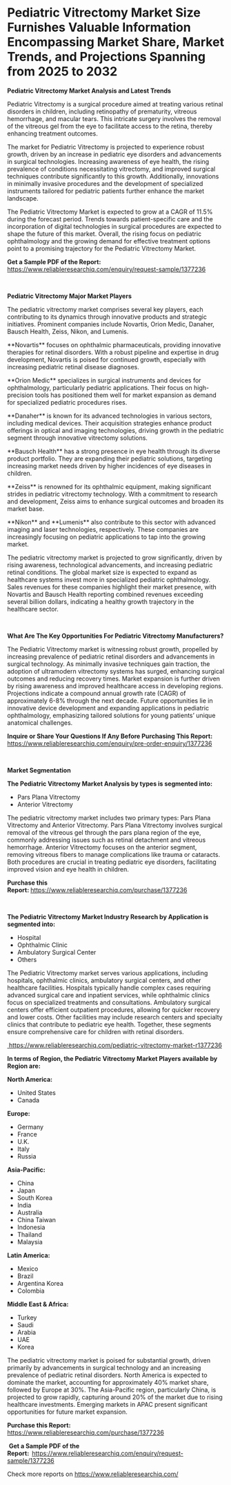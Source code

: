 <p><h1>Pediatric Vitrectomy Market Size Furnishes Valuable Information Encompassing Market Share, Market Trends, and Projections Spanning from 2025 to 2032</h1></p><p><strong>Pediatric Vitrectomy Market Analysis and Latest Trends</strong></p>
<p><p>Pediatric Vitrectomy is a surgical procedure aimed at treating various retinal disorders in children, including retinopathy of prematurity, vitreous hemorrhage, and macular tears. This intricate surgery involves the removal of the vitreous gel from the eye to facilitate access to the retina, thereby enhancing treatment outcomes.</p><p>The market for Pediatric Vitrectomy is projected to experience robust growth, driven by an increase in pediatric eye disorders and advancements in surgical technologies. Increasing awareness of eye health, the rising prevalence of conditions necessitating vitrectomy, and improved surgical techniques contribute significantly to this growth. Additionally, innovations in minimally invasive procedures and the development of specialized instruments tailored for pediatric patients further enhance the market landscape.</p><p>The Pediatric Vitrectomy Market is expected to grow at a CAGR of 11.5% during the forecast period. Trends towards patient-specific care and the incorporation of digital technologies in surgical procedures are expected to shape the future of this market. Overall, the rising focus on pediatric ophthalmology and the growing demand for effective treatment options point to a promising trajectory for the Pediatric Vitrectomy Market.</p></p>
<p><strong>Get a Sample PDF of the Report:&nbsp;</strong> <a href="https://www.reliableresearchiq.com/enquiry/request-sample/1377236?utm_campaign=1720&utm_medium=2&utm_source=Github&utm_content=ia&utm_term=13012025&utm_id=pediatric-vitrectomy">https://www.reliableresearchiq.com/enquiry/request-sample/1377236</a></p>
<p>&nbsp;</p>
<p><strong>Pediatric Vitrectomy Major Market Players</strong></p>
<p><p>The pediatric vitrectomy market comprises several key players, each contributing to its dynamics through innovative products and strategic initiatives. Prominent companies include Novartis, Orion Medic, Danaher, Bausch Health, Zeiss, Nikon, and Lumenis.</p><p>**Novartis** focuses on ophthalmic pharmaceuticals, providing innovative therapies for retinal disorders. With a robust pipeline and expertise in drug development, Novartis is poised for continued growth, especially with increasing pediatric retinal disease diagnoses.</p><p>**Orion Medic** specializes in surgical instruments and devices for ophthalmology, particularly pediatric applications. Their focus on high-precision tools has positioned them well for market expansion as demand for specialized pediatric procedures rises.</p><p>**Danaher** is known for its advanced technologies in various sectors, including medical devices. Their acquisition strategies enhance product offerings in optical and imaging technologies, driving growth in the pediatric segment through innovative vitrectomy solutions.</p><p>**Bausch Health** has a strong presence in eye health through its diverse product portfolio. They are expanding their pediatric solutions, targeting increasing market needs driven by higher incidences of eye diseases in children.</p><p>**Zeiss** is renowned for its ophthalmic equipment, making significant strides in pediatric vitrectomy technology. With a commitment to research and development, Zeiss aims to enhance surgical outcomes and broaden its market base.</p><p>**Nikon** and **Lumenis** also contribute to this sector with advanced imaging and laser technologies, respectively. These companies are increasingly focusing on pediatric applications to tap into the growing market.</p><p>The pediatric vitrectomy market is projected to grow significantly, driven by rising awareness, technological advancements, and increasing pediatric retinal conditions. The global market size is expected to expand as healthcare systems invest more in specialized pediatric ophthalmology. Sales revenues for these companies highlight their market presence, with Novartis and Bausch Health reporting combined revenues exceeding several billion dollars, indicating a healthy growth trajectory in the healthcare sector.</p></p>
<p>&nbsp;</p>
<p><strong>What Are The Key Opportunities For Pediatric Vitrectomy Manufacturers?</strong></p>
<p><p>The Pediatric Vitrectomy market is witnessing robust growth, propelled by increasing prevalence of pediatric retinal disorders and advancements in surgical technology. As minimally invasive techniques gain traction, the adoption of ultramodern vitrectomy systems has surged, enhancing surgical outcomes and reducing recovery times. Market expansion is further driven by rising awareness and improved healthcare access in developing regions. Projections indicate a compound annual growth rate (CAGR) of approximately 6-8% through the next decade. Future opportunities lie in innovative device development and expanding applications in pediatric ophthalmology, emphasizing tailored solutions for young patients’ unique anatomical challenges.</p></p>
<p><strong>Inquire or Share Your Questions If Any Before Purchasing This Report:</strong> <a href="https://www.reliableresearchiq.com/enquiry/pre-order-enquiry/1377236?utm_campaign=1720&utm_medium=2&utm_source=Github&utm_content=ia&utm_term=13012025&utm_id=pediatric-vitrectomy">https://www.reliableresearchiq.com/enquiry/pre-order-enquiry/1377236</a></p>
<p>&nbsp;</p>
<p><strong>Market Segmentation</strong></p>
<p><strong>The Pediatric Vitrectomy Market Analysis by types is segmented into:</strong></p>
<p><ul><li>Pars Plana Vitrectomy</li><li>Anterior Vitrectomy</li></ul></p>
<p><p>The pediatric vitrectomy market includes two primary types: Pars Plana Vitrectomy and Anterior Vitrectomy. Pars Plana Vitrectomy involves surgical removal of the vitreous gel through the pars plana region of the eye, commonly addressing issues such as retinal detachment and vitreous hemorrhage. Anterior Vitrectomy focuses on the anterior segment, removing vitreous fibers to manage complications like trauma or cataracts. Both procedures are crucial in treating pediatric eye disorders, facilitating improved vision and eye health in children.</p></p>
<p><strong>Purchase this Report:&nbsp;</strong><a href="https://www.reliableresearchiq.com/purchase/1377236?utm_campaign=1720&utm_medium=2&utm_source=Github&utm_content=ia&utm_term=13012025&utm_id=pediatric-vitrectomy">https://www.reliableresearchiq.com/purchase/1377236</a></p>
<p>&nbsp;</p>
<p><strong>The Pediatric Vitrectomy Market Industry Research by Application is segmented into:</strong></p>
<p><ul><li>Hospital</li><li>Ophthalmic Clinic</li><li>Ambulatory Surgical Center</li><li>Others</li></ul></p>
<p><p>The Pediatric Vitrectomy market serves various applications, including hospitals, ophthalmic clinics, ambulatory surgical centers, and other healthcare facilities. Hospitals typically handle complex cases requiring advanced surgical care and inpatient services, while ophthalmic clinics focus on specialized treatments and consultations. Ambulatory surgical centers offer efficient outpatient procedures, allowing for quicker recovery and lower costs. Other facilities may include research centers and specialty clinics that contribute to pediatric eye health. Together, these segments ensure comprehensive care for children with retinal disorders.</p></p>
<p><a href="https://www.reliableresearchiq.com/pediatric-vitrectomy-market-r1377236?utm_campaign=1720&utm_medium=2&utm_source=Github&utm_content=ia&utm_term=13012025&utm_id=pediatric-vitrectomy">&nbsp;https://www.reliableresearchiq.com/pediatric-vitrectomy-market-r1377236</a></p>
<p><strong>In terms of Region, the Pediatric Vitrectomy Market Players available by Region are:</strong></p>
<p>
    <p> <strong> North America: </strong>
        <ul>
            <li>United States</li>
            <li>Canada</li>
        </ul>
        </p> 
    <p> <strong> Europe: </strong>
        <ul>
            <li>Germany</li>
            <li>France</li>
            <li>U.K.</li>
            <li>Italy</li>
            <li>Russia</li>
        </ul>
        </p> 
    <p> <strong> Asia-Pacific: </strong>
        <ul>
            <li>China</li>
            <li>Japan</li>
            <li>South Korea</li>
            <li>India</li>
            <li>Australia</li>
            <li>China Taiwan</li>
            <li>Indonesia</li>
            <li>Thailand</li>
            <li>Malaysia</li>
        </ul>
        </p> 
    <p> <strong> Latin America: </strong>
        <ul>
            <li>Mexico</li>
            <li>Brazil</li>
            <li>Argentina Korea</li>
            <li>Colombia</li>
        </ul>
        </p> 
    <p> <strong> Middle East & Africa: </strong>
        <ul>
            <li>Turkey</li>
            <li>Saudi</li>
            <li>Arabia</li>
            <li>UAE</li>
            <li>Korea</li>
        </ul>
    </p>
    </p>
<p><p>The pediatric vitrectomy market is poised for substantial growth, driven primarily by advancements in surgical technology and an increasing prevalence of pediatric retinal disorders. North America is expected to dominate the market, accounting for approximately 40% market share, followed by Europe at 30%. The Asia-Pacific region, particularly China, is projected to grow rapidly, capturing around 20% of the market due to rising healthcare investments. Emerging markets in APAC present significant opportunities for future market expansion.</p></p>
<p><strong>Purchase this Report: </strong><a href="https://www.reliableresearchiq.com/purchase/1377236?utm_campaign=1720&utm_medium=2&utm_source=Github&utm_content=ia&utm_term=13012025&utm_id=pediatric-vitrectomy">https://www.reliableresearchiq.com/purchase/1377236</a></p>
<p>&nbsp;<strong>Get a Sample PDF of the Report:&nbsp;&nbsp;</strong><a href="https://www.reliableresearchiq.com/enquiry/request-sample/1377236?utm_campaign=1720&utm_medium=2&utm_source=Github&utm_content=ia&utm_term=13012025&utm_id=pediatric-vitrectomy">https://www.reliableresearchiq.com/enquiry/request-sample/1377236</a></p>
<p><strong></strong></p>
<p>Check more reports on <a href="https://www.reliableresearchiq.com/?utm_campaign=1720&utm_medium=2&utm_source=Github&utm_content=ia&utm_term=13012025&utm_id=pediatric-vitrectomy">https://www.reliableresearchiq.com/</a></p>